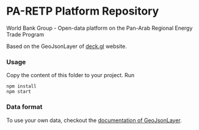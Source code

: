 # PA-RETP Platform Repository
World Bank Group - Open-data platform on the Pan-Arab Regional Energy Trade Program

Based on the GeoJsonLayer of [deck.gl](http://deck.gl) website.

### Usage
Copy the content of this folder to your project. Run
```
npm install
npm start
```

### Data format
To use your own data, checkout the [documentation of GeoJsonLayer](../../docs/layers/geojson-layer.md).
